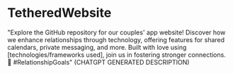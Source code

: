# TetheredWebsite
"Explore the GitHub repository for our couples' app website! Discover how we enhance relationships through technology, offering features for shared calendars, private messaging, and more. Built with love using [technologies/frameworks used], join us in fostering stronger connections. 💑 #RelationshipGoals" (CHATGPT GENERATED DESCRIPTION)

